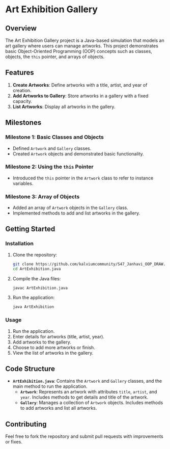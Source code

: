 # Art Exhibition Gallery

## Overview

The Art Exhibition Gallery project is a Java-based simulation that models an art gallery where users can manage artworks. This project demonstrates basic Object-Oriented Programming (OOP) concepts such as classes, objects, the `this` pointer, and arrays of objects.

## Features

1. **Create Artworks**: Define artworks with a title, artist, and year of creation.
2. **Add Artworks to Gallery**: Store artworks in a gallery with a fixed capacity.
3. **List Artworks**: Display all artworks in the gallery.

## Milestones

### Milestone 1: Basic Classes and Objects

- Defined `Artwork` and `Gallery` classes.
- Created `Artwork` objects and demonstrated basic functionality.

### Milestone 2: Using the `this` Pointer

- Introduced the `this` pointer in the `Artwork` class to refer to instance variables.

### Milestone 3: Array of Objects

- Added an array of `Artwork` objects in the `Gallery` class.
- Implemented methods to add and list artworks in the gallery.

## Getting Started


### Installation

1. Clone the repository:

    ```bash
    git clone https://github.com/kalviumcommunity/S47_Janhavi_OOP_DRAW.git
    cd ArtExhibition.java
    ```

2. Compile the Java files:

    ```bash
    javac ArtExhibition.java
    ```

3. Run the application:

    ```bash
    java ArtExhibition
    ```

### Usage

1. Run the application.
2. Enter details for artworks (title, artist, year).
3. Add artworks to the gallery.
4. Choose to add more artworks or finish.
5. View the list of artworks in the gallery.

## Code Structure

- **`ArtExhibition.java`**: Contains the `Artwork` and `Gallery` classes, and the main method to run the application.
  - **`Artwork`**: Represents an artwork with attributes `title`, `artist`, and `year`. Includes methods to get details and title of the artwork.
  - **`Gallery`**: Manages a collection of `Artwork` objects. Includes methods to add artworks and list all artworks.

## Contributing

Feel free to fork the repository and submit pull requests with improvements or fixes.


